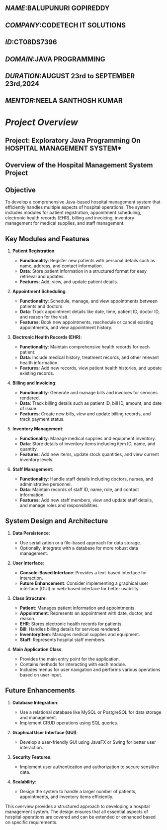 ## *NAME*:BALUPUNURI GOPIREDDY
## *COMPANY*:CODETECH IT SOLUTIONS
## *ID*:CT08DS7396
## *DOMAIN*:JAVA PROGRAMMING
## *DURATION*:AUGUST 23rd to SEPTEMBER 23rd,2024
## *MENTOR*:NEELA SANTHOSH KUMAR


# *Project Overview*

## Project: Exploratory Java Programming On HOSPITAL MANAGEMENT SYSTEM*
##  Overview of the Hospital Management System Project

## Objective 
To develop a comprehensive Java-based hospital management system that efficiently handles multiple aspects of hospital operations. The system includes modules for patient registration, appointment scheduling, electronic health records (EHR), billing and invoicing, inventory management for medical supplies, and staff management. 

##  Key Modules and Features 

1. **Patient Registration**:
   - **Functionality**: Register new patients with personal details such as name, address, and contact information.
   - **Data**: Store patient information in a structured format for easy retrieval and updates.
   - **Features**: Add, view, and update patient details.

2. **Appointment Scheduling**:
   - **Functionality**: Schedule, manage, and view appointments between patients and doctors.
   - **Data**: Track appointment details like date, time, patient ID, doctor ID, and reason for the visit.
   - **Features**: Book new appointments, reschedule or cancel existing appointments, and view appointment history.

3. **Electronic Health Records (EHR)**:
   - **Functionality**: Maintain comprehensive health records for each patient.
   - **Data**: Include medical history, treatment records, and other relevant health information.
   - **Features**: Add new records, view patient health histories, and update existing records.

4. **Billing and Invoicing**:
   - **Functionality**: Generate and manage bills and invoices for services rendered.
   - **Data**: Track billing details such as patient ID, bill ID, amount, and date of issue.
   - **Features**: Create new bills, view and update billing records, and track payment status.

5. **Inventory Management**:
   - **Functionality**: Manage medical supplies and equipment inventory.
   - **Data**: Store details of inventory items including item ID, name, and quantity.
   - **Features**: Add new items, update stock quantities, and view current inventory levels.

6. **Staff Management**:
   - **Functionality**: Handle staff details including doctors, nurses, and administrative personnel.
   - **Data**: Maintain records of staff ID, name, role, and contact information.
   - **Features**: Add new staff members, view and update staff details, and manage roles and responsibilities.

## System Design and Architecture 

1. **Data Persistence**:
   - Use serialization or a file-based approach for data storage.
   - Optionally, integrate with a database for more robust data management.

2. **User Interface**:
   - **Console-Based Interface**: Provides a text-based interface for interaction.
   - **Future Enhancement**: Consider implementing a graphical user interface (GUI) or web-based interface for better usability.

3. **Class Structure**:
   - **Patient**: Manages patient information and appointments.
   - **Appointment**: Represents an appointment with date, doctor, and reason.
   - **EHR**: Stores electronic health records for patients.
   - **Bill**: Handles billing details for services rendered.
   - **InventoryItem**: Manages medical supplies and equipment.
   - **Staff**: Represents hospital staff members.

4. **Main Application Class**:
   - Provides the main entry point for the application.
   - Contains methods for interacting with each module.
   - Includes menus for user navigation and performs various operations based on user input.
## Future Enhancements

1. **Database Integration**:
   - Use a relational database like MySQL or PostgreSQL for data storage and management.
   - Implement CRUD operations using SQL queries.

2. **Graphical User Interface (GUI)**:
   - Develop a user-friendly GUI using JavaFX or Swing for better user interaction.

3. **Security Features**:
   - Implement user authentication and authorization to secure sensitive data.

4. **Scalability**:
   - Design the system to handle a larger number of patients, appointments, and inventory items efficiently.

This overview provides a structured approach to developing a hospital management system. The design ensures that all essential aspects of hospital operations are covered and can be extended or enhanced based on specific requirements.
